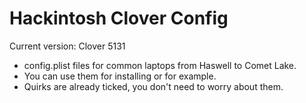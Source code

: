 # Hackintosh Clover Config
Current version: Clover 5131
- config.plist files for common laptops from Haswell to Comet Lake.
- You can use them for installing or for example.
- Quirks are already ticked, you don't need to worry about them.
